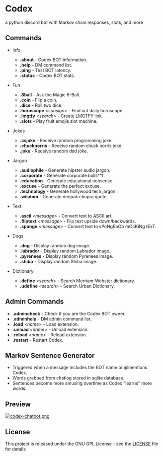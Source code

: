 # Codex
a python discord bot with Markov chain responses, slots, and more

## Commands
* Info
    - **.about** - Codex BOT information.
    - **.help** - DM command list.
    - **.ping** - Test BOT latency.
    - **.status** - Codex BOT stats.

* Fun
    - **.8ball** - Ask the Magic 8-Ball.
    - **.coin** - Flip a coin.
    - **.dice** - Roll two dice.
    - **.horoscope** *\<sunsign>* - Find out daily horoscope.
    - **.lmgtfy** *\<search>* - Create LMGTFY link.
    - **.slots** - Play fruit emojis slot machine.

* Jokes
    - **.csjoke** - Receive random programming joke.
    - **.chucknorris** - Receive random chuck norris joke.
    - **.joke** - Receive random dad joke.

* Jargon
    - **.audiophile** - Generate hipster audio jargon.
    - **.corporate** - Generate corporate bulls**t.
    - **.education** - Generate educational nonsense.
    - **.excuse** - Generate the perfect excuse.
    - **.technology** - Generate hollywood tech jargon.
    - **.wisdom** - Generate deepak chopra quote.

* Text
    - **.ascii** *\<message>* - Convert text to ASCII art.
    - **.fliptext** *\<message>* - Flip text upside down/backwards.
    - **.sponge** *\<message>* - Convert text to sPoNgEbOb mOcKiNg tExT.

* Dogs
    - **.dog** - Display random dog image.
    - **.labrador** - Display random Labrador image.
    - **.pyrenees** - Display random Pyrenees image.
    - **.shiba** - Display random Shiba image.

* Dictionary
    - **.define** *\<search>* - Search Merriam-Webster dictionary.
    - **.udefine** *\<search>* - Search Urban Dictionary.

## Admin Commands
- **.admincheck** - Check if you are the Codex BOT owner.
- **.adminhelp** - DM admin command list.
- **.load** *\<name>* - Load extension.
- **.unload** *\<name>* - Unload extension.
- **.reload** *\<name>* - Reload extension.
- **.restart** - Restart Codex.

## Markov Sentence Generator
- Triggered when a message includes the BOT name or @mentions Codex.
- Words grabbed from chatlog stored in sqlite database.
- Sentences become more amusing overtime as Codex "learns" more words.

## Preview
[![codex-chatbot.png](https://i.imgur.com/GsFqPu8.gif)](https://imgur.com/a/VX450os)

## License
This project is released under the GNU GPL License - see the [LICENSE](LICENSE) file for details